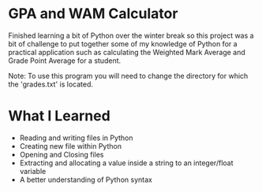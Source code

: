 # GPA and WAM Calculator
Finished learning a bit of Python over the winter break so this project was a bit of challenge to put together some of my knowledge of Python for a practical application such as calculating the Weighted Mark Average and Grade Point Average for a student. 

Note: To use this program you will need to change the directory for which the 'grades.txt' is located. 

# What I Learned
- Reading and writing files in Python
- Creating new file within Python  
- Opening and Closing files
- Extracting and allocating a value inside a string to an integer/float variable
- A better understanding of Python syntax
